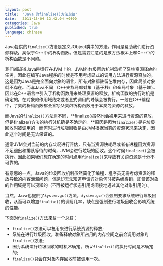 ```yaml
---
layout: post
title:  "Java 的finalize()方法总结"
date:   2011-12-04 23:42:04 +0800
categories: Java
published: true
language: chinese
---
```

Java提供的`finalize()`方法是定义JObject类中的方法。作用是帮助我们进行资源释放，类似于C++中的析构函数。但是需要注意的是该方法根本上和C++中的析构函数是不同的。

我们都知道Java是运行在JVM上的，JVM的垃圾回收机制承担了系统资源释放的任务，因此在编写Java程序的时候是不用考虑显式的调用方法进行资源释放的。这是因为Java是完全面向对象的语言，所有对象都驻留在堆内存，因此局部对象就不存在。而与Java不同，C++支持局部对象（基于栈）和全局对象（基于堆）。因此在C++语言中引入了析构函数用来处理资源的释放。析构函数的执行时机是确定的，在对象的作用域结束或者显式调用的时候会被执行。一般在C++编程中，子类的析构函数都会重写父类的析构函数用于本类的资源的释放。<br>

而Java的`finalize()`方法则不同，**finalize()虽然也会被用来进行资源的释放，但是finalize()方法的执行时机确是不确定的。**原因是因为`finalize()`是在垃圾回收时被调用的，而何时进行垃圾回收是由JVM根据当前的资源状况来决定，因此这个时间是无法保证的。

通常JVM会对当前的内存状况进行评估，只有当资源快耗尽或者有进程因为资源不足退出和排队等待的时候，JVM会进行垃圾的回收。这个时候`finalize()`会被执行。因此如果我们想在确定的时间点用`finalize()`来释放有关的资源是十分不可靠的。

有意思的一点，Java的垃圾回收机制虽然简化了编程，程序员无需考虑资源的释放导致的内容泄漏问题，但是却无法知道申请的对象何时被系统撤销，即使该对象的作用域是可以预知的（不再被运行状态引用或间接地通过其他对象引用时）。

当然，Java也提供了`System.gc()`方法，`System.gc()`会强制要求系统进行垃圾回收，从而可以增加`finalize()`的调用几率，缺点是强制进行垃圾回收会影响系统的性能。

下面对`finalize()`方法来做一个总结：<br>
+ `finalize()`方法可以被用来进行系统资源的释放;
+ 系统在进行垃圾回收，准备释放对象所占用的内存空间之前会调用对象的`finalize()`方法;
+ 因为系统进行垃圾回收的时机不确定，所以`finalize()`的执行时间是不确定的;
+ `finalize()`只会在对象内存回收前被调用一次。
